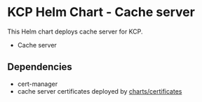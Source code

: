 # KCP Helm Chart - Cache server

This Helm chart deploys cache server for KCP.

* Cache server

## Dependencies

* cert-manager
* cache server certificates deployed by [charts/certificates](../../charts/certificates)
